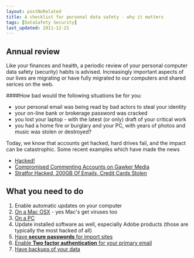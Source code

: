 ```yaml
---
layout: postNoRelated
title: A checklist for personal data safety - why it matters
tags: [DataSafety Security]
last_updated: 2011-12-21
---
```


## Annual review
Like your finances and health, a periodic review of your personal computer data safety (security) habits is advised. Increasingly important aspects of our lives are migrating or have fully migrated to our computers and shared serices on the web. 

####How bad would the following situations be for you:

* your personal email was being read by bad actors to steal your identity
* your on-line bank or brokerage password was cracked
* you lost your laptop - with the latest (or only) draft of your critical work
* you had a home fire or burglary and your PC, with years of photos and music was stolen or destroyed?

Today, we know that accounts get hacked, hard drives fail, and the impact can be catastrophic. Some recent examples which have made the news

* [Hacked!](http://www.theatlantic.com/magazine/archive/2011/11/hacked/8673/) 
* [Compromised Commenting Accounts on Gawker Media](http://lifehacker.com/5712785/)
* [Stratfor Hacked, 200GB Of Emails, Credit Cards Stolen](http://www.zerohedge.com/news/stratfor-hacked-200gb-emails-credit-cards-stolen-client-list-released-includes-mf-global-rockef)

## What you need to do
1. Enable automatic updates on your computer
  1. [On a Mac OSX](http://support.apple.com/kb/ht1338) - yes Mac's get viruses too
  1. [On a PC](http://windows.microsoft.com/en-US/windows/help/windows-update)
  1. Update installed software as well, especially Adobe products (those are typically the most hacked of all)
1. [Have **secure passwords** for import sites](/2011/12/21/Passwords/)
1. [Enable **Two factor authentication** for your primary email](/2011/12/21/Email/)
1. [Have backups of your data](/2011/12/21/Backups/)


